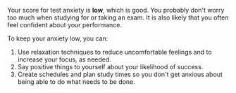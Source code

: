 Your score for test anxiety is **low**, which is good. You probably don't worry too much when studying for or taking an exam. It is also likely that you often feel confident about your performance.

To keep your anxiety low, you can:

1. Use relaxation techniques to reduce uncomfortable feelings and to increase your focus, as needed. 
2. Say positive things to yourself about your likelihood of success.
3. Create schedules and plan study times so you don't get anxious about being able to do what needs to be done.
